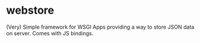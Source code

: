 webstore
========

(Very) Simple framework for WSGI Apps providing a way to store JSON data on server. Comes with JS bindings.
